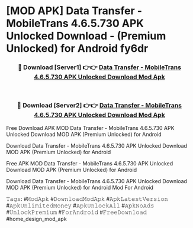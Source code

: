 # [MOD APK] Data Transfer - MobileTrans 4.6.5.730 APK Unlocked Download - (Premium Unlocked) for Android fy6dr



<div align="center">
<h3>🔴 Download [Server1] 👉👉 <a href="https://momento.my/?title=Data_Transfer_-_MobileTrans_4.6.5.730_APK_Unlocked_Download">Data Transfer - MobileTrans 4.6.5.730 APK Unlocked Download Mod Apk</a></h3><br>

<h3>🔴 Download [Server2] 👉👉 <a href="https://momento.my/?title=Data_Transfer_-_MobileTrans_4.6.5.730_APK_Unlocked_Download">Data Transfer - MobileTrans 4.6.5.730 APK Unlocked Download Mod Apk</a></h3>
</div>



Free Download APK MOD Data Transfer - MobileTrans 4.6.5.730 APK Unlocked Download MOD APK (Premium Unlocked) for Android

Download Data Transfer - MobileTrans 4.6.5.730 APK Unlocked Download MOD APK (Premium Unlocked) for Android

Free APK MOD Data Transfer - MobileTrans 4.6.5.730 APK Unlocked Download MOD APK (Premium Unlocked) for Android

Download Data Transfer - MobileTrans 4.6.5.730 APK Unlocked Download MOD APK (Premium Unlocked) for Android Mod For Android

𝚃𝚊𝚐𝚜: #𝙼𝚘𝚍𝙰𝚙𝚔 #𝙳𝚘𝚠𝚗𝚕𝚘𝚊𝚍𝙼𝚘𝚍𝙰𝚙𝚔 #𝙰𝚙𝚔𝙻𝚊𝚝𝚎𝚜𝚝𝚅𝚎𝚛𝚜𝚒𝚘𝚗 #𝙰𝚙𝚔𝚄𝚗𝚕𝚒𝚖𝚒𝚝𝚎𝚍𝙼𝚘𝚗𝚎𝚢 #𝙰𝚙𝚔𝚄𝚗𝚕𝚘𝚌𝚔𝙰𝚕𝚕 #𝙰𝚙𝚔𝙽𝚘𝙰𝚍𝚜 #𝚄𝚗𝚕𝚘𝚌𝚔𝙿𝚛𝚎𝚖𝚒𝚞𝚖 #𝙵𝚘𝚛𝙰𝚗𝚍𝚛𝚘𝚒𝚍 #𝙵𝚛𝚎𝚎𝙳𝚘𝚠𝚗𝚕𝚘𝚊𝚍 #home_design_mod_apk
